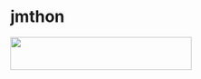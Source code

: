 # jmthon

<p align="left"><a href="https://heroku.com/deploy?template=https://github.com/yyailyy12/roz"> <img src="https://img.shields.io/badge/Deploy%20To%20Heroku-purple?style=for-the-badge&logo=heroku" width="320" height="58.45"/></a></p>

